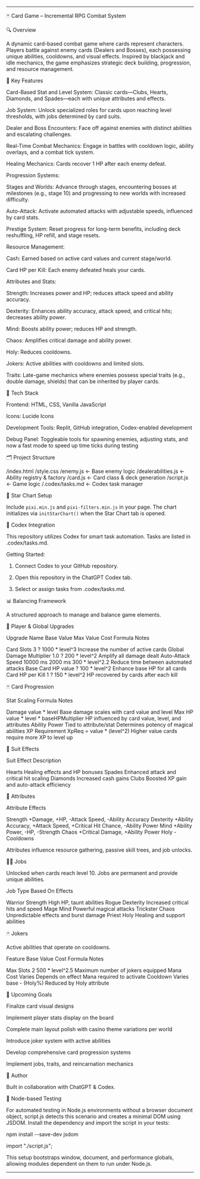 


---

🃏 Card Game – Incremental RPG Combat System

🔍 Overview

A dynamic card-based combat game where cards represent characters. Players battle against enemy cards (Dealers and Bosses), each possessing unique abilities, cooldowns, and visual effects. Inspired by blackjack and idle mechanics, the game emphasizes strategic deck building, progression, and resource management.

🧩 Key Features

Card-Based Stat and Level System: Classic cards—Clubs, Hearts, Diamonds, and Spades—each with unique attributes and effects.

Job System: Unlock specialized roles for cards upon reaching level thresholds, with jobs determined by card suits.

Dealer and Boss Encounters: Face off against enemies with distinct abilities and escalating challenges.

Real-Time Combat Mechanics: Engage in battles with cooldown logic, ability overlays, and a combat tick system.

Healing Mechanics: Cards recover 1 HP after each enemy defeat.

Progression Systems:

Stages and Worlds: Advance through stages, encountering bosses at milestones (e.g., stage 10) and progressing to new worlds with increased difficulty.

Auto-Attack: Activate automated attacks with adjustable speeds, influenced by card stats.

Prestige System: Reset progress for long-term benefits, including deck reshuffling, HP refill, and stage resets.


Resource Management:

Cash: Earned based on active card values and current stage/world.

Card HP per Kill: Each enemy defeated heals your cards.


Attributes and Stats:

Strength: Increases power and HP; reduces attack speed and ability accuracy.

Dexterity: Enhances ability accuracy, attack speed, and critical hits; decreases ability power.

Mind: Boosts ability power; reduces HP and strength.

Chaos: Amplifies critical damage and ability power.

Holy: Reduces cooldowns.


Jokers: Active abilities with cooldowns and limited slots.

Traits: Late-game mechanics where enemies possess special traits (e.g., double damage, shields) that can be inherited by player cards.


🧠 Tech Stack

Frontend: HTML, CSS, Vanilla JavaScript

Icons: Lucide Icons

Development Tools: Replit, GitHub integration, Codex-enabled development

Debug Panel: Toggleable tools for spawning enemies, adjusting stats, and now a fast mode to speed up time ticks during testing


🗂️ Project Structure

/index.html
/style.css
/enemy.js           ← Base enemy logic
/dealerabilities.js ← Ability registry & factory
/card.js            ← Card class & deck generation
/script.js          ← Game logic
/.codex/tasks.md    ← Codex task manager

🌠 Star Chart Setup

Include `pixi.min.js` and `pixi-filters.min.js` in your page. The chart initializes via `initStarChart()` when the Star Chart tab is opened.

🔧 Codex Integration

This repository utilizes Codex for smart task automation. Tasks are listed in .codex/tasks.md.

Getting Started:

1. Connect Codex to your GitHub repository.


2. Open this repository in the ChatGPT Codex tab.


3. Select or assign tasks from .codex/tasks.md.



📊 Balancing Framework

A structured approach to manage and balance game elements.

🏹 Player & Global Upgrades

Upgrade Name	Base Value	Max Value	Cost Formula	Notes

Card Slots      3       ?       1000 * level^3	Increase the number of active cards
Global Damage Multiplier	1.0	?	200 * level^2	Amplify all damage dealt
Auto-Attack Speed	10000 ms	2000 ms	300 * level^2.2	Reduce time between automated attacks
Base Card HP	value	?	100 * level^2	Enhance base HP for all cards
Card HP per Kill        1       ?       150 * level^2	HP recovered by cards after each kill


🃏 Card Progression

Stat	Scaling Formula	Notes

Damage	value * level	Base damage scales with card value and level
Max HP	value * level * baseHPMultiplier	HP influenced by card value, level, and attributes
Ability Power	Tied to attribute/stat	Determines potency of magical abilities
XP Requirement	XpReq = value * (level^2)	Higher value cards require more XP to level up


🎴 Suit Effects

Suit	Effect Description

Hearts	Healing effects and HP bonuses
Spades	Enhanced attack and critical hit scaling
Diamonds	Increased cash gains
Clubs	Boosted XP gain and auto-attack efficiency


🧠 Attributes

Attribute	Effects

Strength	+Damage, +HP, -Attack Speed, -Ability Accuracy
Dexterity	+Ability Accuracy, +Attack Speed, +Critical Hit Chance, -Ability Power
Mind	+Ability Power, -HP, -Strength
Chaos	+Critical Damage, +Ability Power
Holy	-Cooldowns


Attributes influence resource gathering, passive skill trees, and job unlocks.

🧙‍♂️ Jobs

Unlocked when cards reach level 10. Jobs are permanent and provide unique abilities.

Job Type	Based On	Effects

Warrior	Strength	High HP, taunt abilities
Rogue	Dexterity	Increased critical hits and speed
Mage	Mind	Powerful magical attacks
Trickster	Chaos	Unpredictable effects and burst damage
Priest	Holy	Healing and support abilities


🃏 Jokers

Active abilities that operate on cooldowns.

Feature	Base Value	Cost Formula	Notes

Max Slots	2	500 * level^2.5	Maximum number of jokers equipped
Mana Cost	Varies	Depends on effect	Mana required to activate
Cooldown	Varies	base - (Holy%)	Reduced by Holy attribute


🚧 Upcoming Goals

Finalize card visual designs

Implement player stats display on the board

Complete main layout polish with casino theme variations per world

Introduce joker system with active abilities

Develop comprehensive card progression systems

Implement jobs, traits, and reincarnation mechanics


👾 Author

Built in collaboration with ChatGPT & Codex.

🧪 Node-based Testing

For automated testing in Node.js environments without a browser document object, script.js detects this scenario and creates a minimal DOM using JSDOM. Install the dependency and import the script in your tests:

npm install --save-dev jsdom

import "./script.js";

This setup bootstraps window, document, and performance globals, allowing modules dependent on them to run under Node.js.


---

